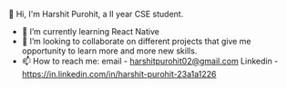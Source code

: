 👋 Hi, I'm Harshit Purohit, a II year CSE student. 

- 🌱 I’m currently learning React Native
- 👯 I’m looking to collaborate on different projects that give me opportunity to learn more and more new skills.
- 📫 How to reach me:  email - harshitpurohit02@gmail.com Linkedin - https://in.linkedin.com/in/harshit-purohit-23a1a1226  

